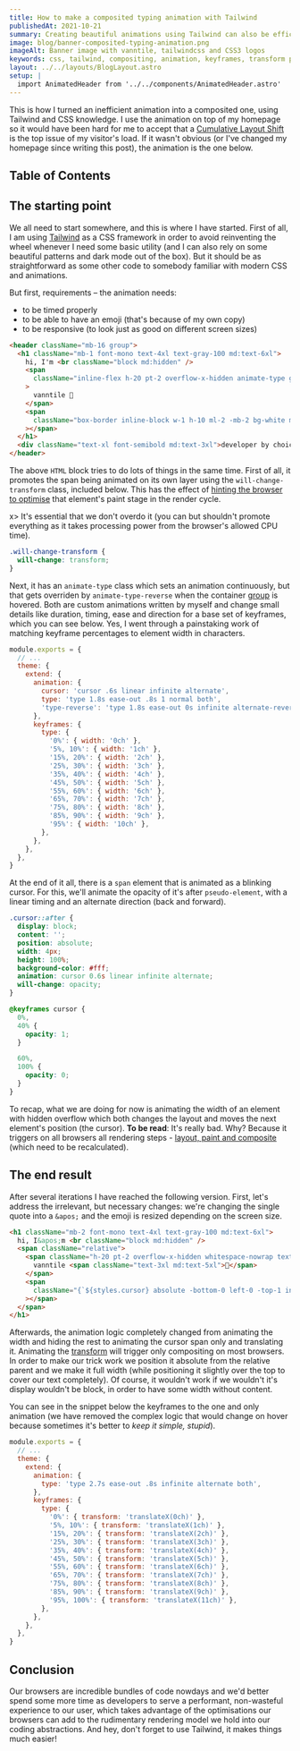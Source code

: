 ```yaml
---
title: How to make a composited typing animation with Tailwind
publishedAt: 2021-10-21
summary: Creating beautiful animations using Tailwind can also be efficient, by turning the width-based animation into transform-based ones.
image: blog/banner-composited-typing-animation.png
imageAlt: Banner image with vanntile, tailwindcss and CSS3 logos
keywords: css, tailwind, compositing, animation, keyframes, transform property
layout: ../../layouts/BlogLayout.astro
setup: |
  import AnimatedHeader from '../../components/AnimatedHeader.astro'
---
```


This is how I turned an inefficient animation into a composited one, using Tailwind and CSS knowledge. I use the
animation on top of my homepage so it would have been hard for me to accept that a [Cumulative Layout Shift](https://web.dev/cls/)
is the top issue of my visitor's load. If it wasn't obvious (or I've changed my homepage since writing this post), the
animation is the one below.

<div class="mt-8 mb-16">
  <AnimatedHeader />
</div>

## Table of Contents

## The starting point

We all need to start somewhere, and this is where I have started. First of all, I am using
[Tailwind](https://tailwindcss.com/) as a CSS framework in order to avoid reinventing the wheel whenever I need some
basic utility (and I can also rely on some beautiful patterns and dark mode out of the box). But it should be as
straightforward as some other code to somebody familiar with modern CSS and animations.

But first, requirements – the animation needs:

- to be timed properly
- to be able to have an emoji (that's because of my own copy)
- to be responsive (to look just as good on different screen sizes)

```html
<header className="mb-16 group">
  <h1 className="mb-1 font-mono text-4xl text-gray-100 md:text-6xl">
    hi, I'm <br className="block md:hidden" />
    <span
      className="inline-flex h-20 pt-2 overflow-x-hidden animate-type group-hover:animate-type-reverse whitespace-nowrap text-brand-accent will-change-transform"
    >
      vanntile 👋
    </span>
    <span
      className="box-border inline-block w-1 h-10 ml-2 -mb-2 bg-white md:-mb-4 md:h-16 animate-cursor will-change-transform"
    ></span>
  </h1>
  <div className="text-xl font-semibold md:text-3xl">developer by choice and designer for fun</div>
</header>
```

The above `HTML` block tries to do lots of things in the same time. First of all, it promotes the span being animated on
its own layer using the `will-change-transform` class, included below. This has the effect of
[hinting the browser to optimise](https://developer.mozilla.org/en-US/docs/Web/CSS/will-change) that element's paint
stage in the render cycle.

x> It's essential that we don't overdo it (you can but shouldn't promote everything as it takes processing power from
the browser's allowed CPU time).

```css
.will-change-transform {
  will-change: transform;
}
```

Next, it has an `animate-type` class which sets an animation continuously, but that gets overriden by
`animate-type-reverse` when the container [group](https://tailwindcss.com/docs/hover-focus-and-other-states#group-hover)
is hovered. Both are custom animations written by myself and change small details like duration, timing, ease and
direction for a base set of keyframes, which you can see below. Yes, I went through a painstaking work of matching
keyframe percentages to element width in characters.

```js:tailwind.config.js
module.exports = {
  // ...
  theme: {
    extend: {
      animation: {
        cursor: 'cursor .6s linear infinite alternate',
        type: 'type 1.8s ease-out .8s 1 normal both',
        'type-reverse': 'type 1.8s ease-out 0s infinite alternate-reverse both',
      },
      keyframes: {
        type: {
          '0%': { width: '0ch' },
          '5%, 10%': { width: '1ch' },
          '15%, 20%': { width: '2ch' },
          '25%, 30%': { width: '3ch' },
          '35%, 40%': { width: '4ch' },
          '45%, 50%': { width: '5ch' },
          '55%, 60%': { width: '6ch' },
          '65%, 70%': { width: '7ch' },
          '75%, 80%': { width: '8ch' },
          '85%, 90%': { width: '9ch' },
          '95%': { width: '10ch' },
        },
      },
    },
  },
}
```

At the end of it all, there is a `span` element that is animated as a blinking cursor. For this, we'll animate the
opacity of it's after `pseudo-element`, with a linear timing and an alternate direction (back and forward).

```css
.cursor::after {
  display: block;
  content: '';
  position: absolute;
  width: 4px;
  height: 100%;
  background-color: #fff;
  animation: cursor 0.6s linear infinite alternate;
  will-change: opacity;
}

@keyframes cursor {
  0%,
  40% {
    opacity: 1;
  }

  60%,
  100% {
    opacity: 0;
  }
}
```

To recap, what we are doing for now is animating the width of an element with hidden overflow which both changes the
layout and moves the next element's position (the cursor). **To be read**: It's really bad. Why? Because it triggers
on all browsers all rendering steps - [layout, paint and composite](https://csstriggers.com/width) (which need to be
recalculated).

## The end result

After several iterations I have reached the following version. First, let's address the irrelevant, but necessary
changes: we're changing the single quote into a `&apos;` and the emoji is resized depending on the screen size.

```html
<h1 className="mb-2 font-mono text-4xl text-gray-100 md:text-6xl">
  hi, I&apos;m <br className="block md:hidden" />
  <span className="relative">
    <span className="h-20 pt-2 overflow-x-hidden whitespace-nowrap text-brand-accent">
      vanntile <span className="text-3xl md:text-5xl">👋</span>
    </span>
    <span
      className="{`${styles.cursor} absolute -bottom-0 left-0 -top-1 inline-block bg-gray-900 w-full animate-type will-change`}"
    ></span>
  </span>
</h1>
```

Afterwards, the animation logic completely changed from animating the width and hiding the rest to animating the cursor
span only and translating it. Animating the [transform](https://csstriggers.com/transform) will trigger only compositing
on most browsers. In order to make our trick work we position it absolute from the relative parent and we make it full
width (while positioning it slightly over the top to cover our text completely). Of course, it wouldn't work if we
wouldn't it's display wouldn't be block, in order to have some width without content.

You can see in the snippet below the keyframes to the one and only animation (we have removed the complex logic that
would change on hover because sometimes it's better to _keep it simple, stupid_).

```js:tailwind.config.js
module.exports = {
  // ...
  theme: {
    extend: {
      animation: {
        type: 'type 2.7s ease-out .8s infinite alternate both',
      },
      keyframes: {
        type: {
          '0%': { transform: 'translateX(0ch)' },
          '5%, 10%': { transform: 'translateX(1ch)' },
          '15%, 20%': { transform: 'translateX(2ch)' },
          '25%, 30%': { transform: 'translateX(3ch)' },
          '35%, 40%': { transform: 'translateX(4ch)' },
          '45%, 50%': { transform: 'translateX(5ch)' },
          '55%, 60%': { transform: 'translateX(6ch)' },
          '65%, 70%': { transform: 'translateX(7ch)' },
          '75%, 80%': { transform: 'translateX(8ch)' },
          '85%, 90%': { transform: 'translateX(9ch)' },
          '95%, 100%': { transform: 'translateX(11ch)' },
        },
      },
    },
  },
}
```

## Conclusion

Our browsers are incredible bundles of code nowdays and we'd better spend some more time as developers to serve a
performant, non-wasteful experience to our user, which takes advantage of the optimisations our browsers can add to the
rudimentary rendering model we hold into our coding abstractions. And hey, don't forget to use Tailwind, it makes things
much easier!
